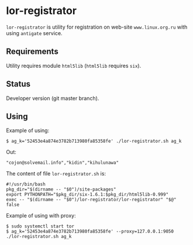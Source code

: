 lor-registrator
===============

``lor-registrator`` is utility for registration on web-site
``www.linux.org.ru`` with using ``antigate`` service.


Requirements
-------------

Utility requires module ``html5lib`` (``html5lib`` requires ``six``).


Status
------

Developer version (git master branch).


Using
-----

Example of using:

    $ ag_k='52453e4a874e3782b713980fa85358fe' ./lor-registrator.sh ag_k

Out:

    "cojon@solvemail.info","kidin","kihulunawa"

The content of file ``lor-registrator.sh`` is:

    #!/usr/bin/bash
    pkg_dir="$(dirname -- "$0")/site-packages"
    export PYTHONPATH="$pkg_dir/six-1.6.1:$pkg_dir/html5lib-0.999"
    exec -- "$(dirname -- "$0")/lor-registrator/lor-registrator" "$@"
    false

Example of using with proxy:

    $ sudo systemctl start tor
    $ ag_k='52453e4a874e3782b713980fa85358fe' --proxy=127.0.0.1:9050 ./lor-registrator.sh ag_k
